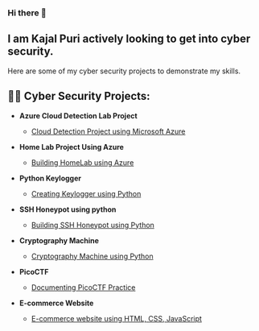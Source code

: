 ### Hi there 👋

<h2>I am Kajal Puri actively looking to get into cyber security.</h2>
Here are some of my cyber security projects to demonstrate my skills.

 <h2>👨‍💻 Cyber Security Projects:</h2>

 - <b>Azure Cloud Detection Lab Project</b>
    - [Cloud Detection Project using Microsoft Azure](https://github.com/Kaajal32/Azure-Active-Directory)
  
 - <b>Home Lab Project Using Azure</b>
    - [Building HomeLab using Azure]()
      
 - <b>Python Keylogger</b>
    - [Creating Keylogger using Python](https://github.com/Kaajal32/Python-Keylogger)
      
- <b>SSH Honeypot using python</b>
    - [Building SSH Honeypot using Python]()

- <b>Cryptography Machine</b>
    - [Cryptography Machine using Python](https://github.com/Kaajal32/Cryptography-Machine)
      
- <b>PicoCTF</b>
    - [Documenting PicoCTF Practice](https://github.com/Kaajal32/PicoCTF)

- <b>E-commerce Website</b>
    - [E-commerce website using HTML, CSS, JavaScript](https://github.com/Kaajal32/E-commerce-Restaurant)

